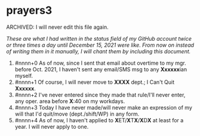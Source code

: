 # prayers3

ARCHIVED: I will never edit this file again.  

*These are what I had written in the status field of my GitHub account twice or three times a day until December 15, 2021 were like.  From now on instead of writing them in it manually, I will chant them by including this document.*  

1. \#nnnn+0 As of now, since I sent that email about overtime to my mgr. before Oct. 2021, I haven't sent any email/SMS msg to any **Xxxxxx**ian myself.  
2. \#nnnn+1 Of course, I will never move to **XXXX** dept.; I Can't Quit **Xxxxxx**.  
3. \#nnnn+2 I've never entered since they made that rule/I'll never enter, any oper. area before **X**:40 on my workdays.  
4. \#nnnn+3 Today I have never made/will never make an expression of my will that I'd quit/move (dept./shift/WP) in any form.  
5. \#nnnn+4 As of now, I haven't applied to **X**ET/**X**T**X**/**X**D**X** at least for a year.  I will never apply to one.  
